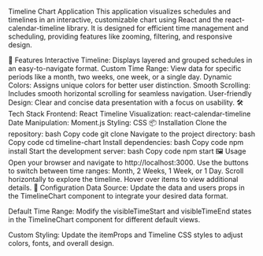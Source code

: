 Timeline Chart Application
This application visualizes schedules and timelines in an interactive, customizable chart using React and the react-calendar-timeline library. It is designed for efficient time management and scheduling, providing features like zooming, filtering, and responsive design.

🚀 Features
Interactive Timeline: Displays layered and grouped schedules in an easy-to-navigate format.
Custom Time Range: View data for specific periods like a month, two weeks, one week, or a single day.
Dynamic Colors: Assigns unique colors for better user distinction.
Smooth Scrolling: Includes smooth horizontal scrolling for seamless navigation.
User-friendly Design: Clear and concise data presentation with a focus on usability.
🛠️ Tech Stack
Frontend: React
Timeline Visualization: react-calendar-timeline
Date Manipulation: Moment.js
Styling: CSS
📦 Installation
Clone the repository:
bash
Copy code
git clone <repository-url>
Navigate to the project directory:
bash
Copy code
cd timeline-chart
Install dependencies:
bash
Copy code
npm install
Start the development server:
bash
Copy code
npm start
🖼️ Usage
Open your browser and navigate to http://localhost:3000.
Use the buttons to switch between time ranges: Month, 2 Weeks, 1 Week, or 1 Day.
Scroll horizontally to explore the timeline.
Hover over items to view additional details.
📝 Configuration
Data Source:
Update the data and users props in the TimelineChart component to integrate your desired data format.

Default Time Range:
Modify the visibleTimeStart and visibleTimeEnd states in the TimelineChart component for different default views.

Custom Styling:
Update the itemProps and Timeline CSS styles to adjust colors, fonts, and overall design.
